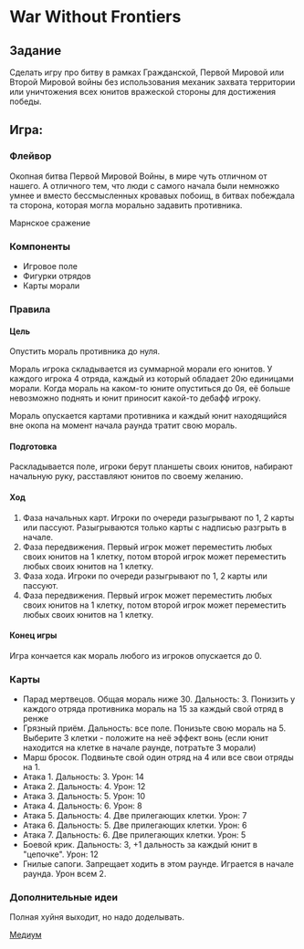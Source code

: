 # War Without Frontiers

## Задание

Сделать игру про битву в рамках Гражданской, Первой Мировой или Второй Мировой войны без использования механик захвата территории или уничтожения всех юнитов вражеской стороны для достижения победы.

## Игра:

### Флейвор

Окопная битва Первой Мировой Войны, в мире чуть отличном от нашего. А отличного тем, что люди с самого начала были немножко умнее и вместо бессмысленных кровавых побоищ, в битвах побеждала та сторона, которая могла морально задавить противника.

Марнское сражение

### Компоненты

- Игровое поле
- Фигурки отрядов
- Карты морали

### Правила

#### Цель

Опустить мораль противника до нуля.

Мораль игрока складывается из суммарной морали его юнитов. У каждого игрока 4 отряда, каждый из который обладает 20ю единицами морали. Когда мораль на каком-то юните опуститься до 0я, её больше невозможно поднять и юнит приносит какой-то дебафф игроку.

Мораль опускается картами противника и каждый юнит находящийся вне окопа на момент начала раунда тратит свою мораль.

#### Подготовка

Раскладывается поле, игроки берут планшеты своих юнитов, набирают начальную руку, расставляют юнитов по своему желанию.

#### Ход

1. Фаза начальных карт. Игроки по очереди разыгрывают по 1, 2 карты или пассуют. Разыгрываются только карты с надписью разгрыть в начале.
2. Фаза передвижения. Первый игрок может переместить любых своих юнитов на 1 клетку, потом второй игрок может переместить любых своих юнитов на 1 клетку.
3. Фаза хода. Игроки по очереди разыгрывают по 1, 2 карты или пассуют.
4. Фаза передвижения. Первый игрок может переместить любых своих юнитов на 1 клетку, потом второй игрок может переместить любых своих юнитов на 1 клетку.

#### Конец игры

Игра кончается как мораль любого из игроков опускается до 0.

### Карты

- Парад мертвецов. Общая мораль ниже 30. Дальность: 3. Понизить у каждого отряда противника мораль на 15 за каждый свой отряд в ренже
- Грязный приём. Дальность: все поле. Понизьте свою мораль на 5. Выберите 3 клетки - положите на неё эффект вонь (если юнит находится на клетке в начале раунде, потратьте 3 морали)
- Марш бросок. Подвиньте свой один отряд на 4 или все свои отряды на 1.
- Атака 1. Дальность: 3. Урон: 14
- Атака 2. Дальность: 4. Урон: 12
- Атака 3. Дальность: 5. Урон: 10
- Атака 4. Дальность: 6. Урон: 8
- Атака 5. Дальность: 4. Две прилегающих клетки. Урон: 7
- Атака 6. Дальность: 5. Две прилегающих клетки. Урон: 6
- Атака 7. Дальность: 6. Две прилегающих клетки. Урон: 5
- Боевой крик. Дальность: 3, +1 дальность за каждый юнит в "цепочке". Урон: 12
- Гнилые сапоги. Запрещает ходить в этом раунде. Играется в начале раунда. Урон всем 2.

### Дополнительные идеи

Полная хуйня выходит, но надо доделывать.

[Медиум](https://medium.com/@amatuer42/стольник-игра-5-солдатами-не-рождаются-cfe964bf2a2)
